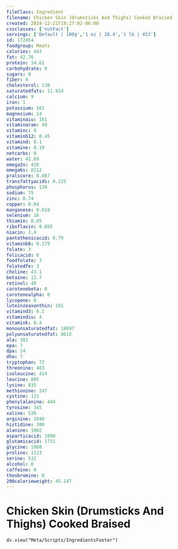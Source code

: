 ```yaml
---
fileClass: Ingredient
filename: Chicken Skin (Drumsticks And Thighs) Cooked Braised
created: 2024-12-21T19:27:02-06:00
cssclasses: ['nutFact']
servings: ['Default | 100g','1 oz | 28.4','1 lb | 453']
id: 172854
foodgroup: Meats
calories: 443
fat: 42.76
protein: 14.61
carbohydrate: 0
sugars: 0
fiber: 0
cholesterol: 130
saturatedfats: 11.914
calcium: 9
iron: 1
potassium: 161
magnesium: 14
vitaminaiu: 161
vitaminarae: 48
vitaminc: 0
vitaminb12: 0.45
vitamind: 0.1
vitamine: 0.19
netcarbs: 0
water: 42.09
omega3s: 420
omega6s: 8112
pralscore: 8.087
transfattyacids: 0.225
phosphorus: 130
sodium: 75
zinc: 0.74
copper: 0.04
manganese: 0.018
selenium: 16
thiamin: 0.05
riboflavin: 0.055
niacin: 3.4
pantothenicacid: 0.79
vitaminb6: 0.179
folate: 3
folicacid: 0
foodfolate: 3
folatedfe: 3
choline: 43.1
betaine: 12.7
retinol: 48
carotenebeta: 0
carotenealpha: 0
lycopene: 0
luteinzeaxanthin: 101
vitamind3: 0.1
vitamindiu: 4
vitamink: 0.4
monounsaturatedfat: 18697
polyunsaturatedfat: 8615
ala: 381
epa: 7
dpa: 14
dha: 7
tryptophan: 72
threonine: 463
isoleucine: 414
leucine: 805
lysine: 835
methionine: 247
cystine: 121
phenylalanine: 444
tyrosine: 345
valine: 520
arginine: 1040
histidine: 300
alanine: 1002
asparticacid: 1090
glutamicacid: 1731
glycine: 1880
proline: 1113
serine: 532
alcohol: 0
caffeine: 0
theobromine: 0
200calorieweight: 45.147
---
```


# Chicken Skin (Drumsticks And Thighs) Cooked Braised

```dataviewjs
dv.view("Meta/Scripts/IngredientsFooter")
```